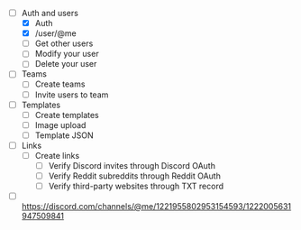 - [ ] Auth and users
	- [x] Auth
	- [x] /user/@me
	- [ ] Get other users
	- [ ] Modify your user
	- [ ] Delete your user
- [ ] Teams
	- [ ] Create teams
	- [ ] Invite users to team
- [ ] Templates
	- [ ] Create templates
	- [ ] Image upload
	- [ ] Template JSON
- [ ] Links
	- [ ] Create links
		- [ ] Verify Discord invites through Discord OAuth
		- [ ] Verify Reddit subreddits through Reddit OAuth
		- [ ] Verify third-party websites through TXT record
- [ ] https://discord.com/channels/@me/1221955802953154593/1222005631947509841